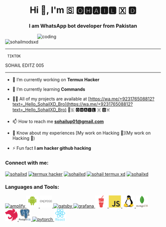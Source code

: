 <h1 align="center">Hi 👋, I'm 🇸  🅾🅷🅰🅸🅻  🇽  🅳</h1>
<h3 align="center">I am WhatsApp bot developer from Pakistan</h3>
<img align="right" alt="coding" width="400" src="https://images.app.goo.gl/uZHzwAWLG4cXmCVy9
<p align="left"> <img src="https://komarev.com/ghpvc/?username=sohailmodsxd&label=Profile%20views&color=0e75b6&style=flat" alt="sohailmodsxd" /> </p>

---

     TIKTOK
SOHAIL EDITZ 005 


---

- 🔭 I’m currently working on **Termux Hacker**

- 🌱 I’m currently learning **Commands**

- 👨‍💻 All of my projects are available at [https://wa.me/+923176508812?text=_Hello_SohailXD_Bro](https://wa.me/+923176508812?text=_Hello_SohailXD_Bro)
 👋🇸  🅾🅷🅰🅸🅻  🇽  🅳☠️
- 📫 How to reach me **sohailup01@gmail.com**

- 📄 Know about my experiences [My work on Hacking 🖤](My work on Hacking 🖤)

- ⚡ Fun fact **I am hacker github hacking**

<h3 align="left">Connect with me:</h3>
<p align="left">
<a href="https://twitter.com/sohailxd" target="blank"><img align="center" src="https://raw.githubusercontent.com/rahuldkjain/github-profile-readme-generator/master/src/images/icons/Social/twitter.svg" alt="sohailxd" height="30" width="40" /></a>
<a href="https://fb.com/termux hacker" target="blank"><img align="center" src="https://raw.githubusercontent.com/rahuldkjain/github-profile-readme-generator/master/src/images/icons/Social/facebook.svg" alt="termux hacker" height="30" width="40" /></a>
<a href="https://instagram.com/sohailxd" target="blank"><img align="center" src="https://raw.githubusercontent.com/rahuldkjain/github-profile-readme-generator/master/src/images/icons/Social/instagram.svg" alt="sohailxd" height="30" width="40" /></a>
<a href="https://www.youtube.com/c/sohail termux xd" target="blank"><img align="center" src="https://raw.githubusercontent.com/rahuldkjain/github-profile-readme-generator/master/src/images/icons/Social/youtube.svg" alt="sohail termux xd" height="30" width="40" /></a>
<a href="https://www.hackerrank.com/sohailxd" target="blank"><img align="center" src="https://raw.githubusercontent.com/rahuldkjain/github-profile-readme-generator/master/src/images/icons/Social/hackerrank.svg" alt="sohailxd" height="30" width="40" /></a>
</p>

<h3 align="left">Languages and Tools:</h3>
<p align="left"> <a href="https://aws.amazon.com/amplify/" target="_blank" rel="noreferrer"> <img src="https://docs.amplify.aws/assets/logo-dark.svg" alt="amplify" width="40" height="40"/> </a> <a href="https://developer.android.com" target="_blank" rel="noreferrer"> <img src="https://raw.githubusercontent.com/devicons/devicon/master/icons/android/android-original-wordmark.svg" alt="android" width="40" height="40"/> </a> <a href="https://expressjs.com" target="_blank" rel="noreferrer"> <img src="https://raw.githubusercontent.com/devicons/devicon/master/icons/express/express-original-wordmark.svg" alt="express" width="40" height="40"/> </a> <a href="https://www.gatsbyjs.com/" target="_blank" rel="noreferrer"> <img src="https://www.vectorlogo.zone/logos/gatsbyjs/gatsbyjs-icon.svg" alt="gatsby" width="40" height="40"/> </a> <a href="https://grafana.com" target="_blank" rel="noreferrer"> <img src="https://www.vectorlogo.zone/logos/grafana/grafana-icon.svg" alt="grafana" width="40" height="40"/> </a> <a href="https://gulpjs.com" target="_blank" rel="noreferrer"> <img src="https://raw.githubusercontent.com/devicons/devicon/master/icons/gulp/gulp-plain.svg" alt="gulp" width="40" height="40"/> </a> <a href="https://developer.mozilla.org/en-US/docs/Web/JavaScript" target="_blank" rel="noreferrer"> <img src="https://raw.githubusercontent.com/devicons/devicon/master/icons/javascript/javascript-original.svg" alt="javascript" width="40" height="40"/> </a> <a href="https://www.linux.org/" target="_blank" rel="noreferrer"> <img src="https://raw.githubusercontent.com/devicons/devicon/master/icons/linux/linux-original.svg" alt="linux" width="40" height="40"/> </a> <a href="https://www.mongodb.com/" target="_blank" rel="noreferrer"> <img src="https://raw.githubusercontent.com/devicons/devicon/master/icons/mongodb/mongodb-original-wordmark.svg" alt="mongodb" width="40" height="40"/> </a> <a href="https://nestjs.com/" target="_blank" rel="noreferrer"> <img src="https://raw.githubusercontent.com/devicons/devicon/master/icons/nestjs/nestjs-plain.svg" alt="nestjs" width="40" height="40"/> </a> <a href="https://www.postgresql.org" target="_blank" rel="noreferrer"> <img src="https://raw.githubusercontent.com/devicons/devicon/master/icons/postgresql/postgresql-original-wordmark.svg" alt="postgresql" width="40" height="40"/> </a> <a href="https://pytorch.org/" target="_blank" rel="noreferrer"> <img src="https://www.vectorlogo.zone/logos/pytorch/pytorch-icon.svg" alt="pytorch" width="40" height="40"/> </a> <a href="https://reactjs.org/" target="_blank" rel="noreferrer"> <img src="https://raw.githubusercontent.com/devicons/devicon/master/icons/react/react-original-wordmark.svg" alt="react" width="40" height="40"/> </a> <a href="https://redux.js.org" target="_blank" rel="noreferrer"> <img src="https://raw.githubusercontent.com/devicons/devicon/master/icons/redux/redux-original.svg
